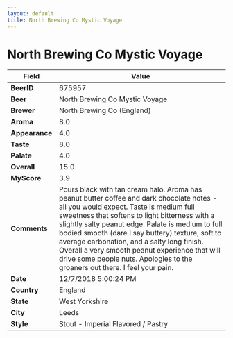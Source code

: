 ```yaml
---
layout: default
title: North Brewing Co Mystic Voyage
---
```


# North Brewing Co Mystic Voyage

| Field         | Value     |
|---------------|-----------|
| **BeerID** | 675957 |
| **Beer** | North Brewing Co Mystic Voyage |
| **Brewer** | North Brewing Co (England) |
| **Aroma** | 8.0 |
| **Appearance** | 4.0 |
| **Taste** | 8.0 |
| **Palate** | 4.0 |
| **Overall** | 15.0 |
| **MyScore** | 3.9 |
| **Comments** | Pours black with tan cream halo. Aroma has peanut butter coffee and dark chocolate notes - all you would expect. Taste is medium full sweetness that softens to light bitterness with a slightly salty peanut edge. Palate is medium to full bodied smooth (dare I say buttery) texture, soft to average carbonation, and a salty long finish. Overall a very smooth peanut experience that will drive some people nuts. Apologies to the groaners out there. I feel your pain. |
| **Date** | 12/7/2018 5:00:24 PM |
| **Country** | England |
| **State** | West Yorkshire |
| **City** | Leeds |
| **Style** | Stout - Imperial Flavored / Pastry |
